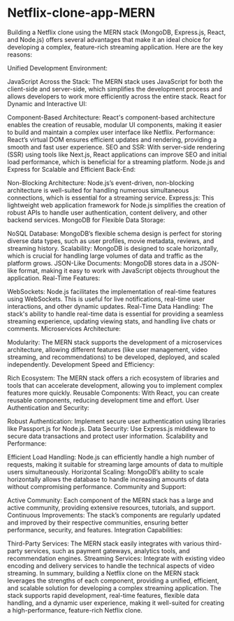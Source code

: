 # Netflix-clone-app-MERN
Building a Netflix clone using the MERN stack (MongoDB, Express.js, React, and Node.js) offers several advantages that make it an ideal choice for developing a complex, feature-rich streaming application. Here are the key reasons:

Unified Development Environment:

JavaScript Across the Stack: The MERN stack uses JavaScript for both the client-side and server-side, which simplifies the development process and allows developers to work more efficiently across the entire stack.
React for Dynamic and Interactive UI:

Component-Based Architecture: React's component-based architecture enables the creation of reusable, modular UI components, making it easier to build and maintain a complex user interface like Netflix.
Performance: React’s virtual DOM ensures efficient updates and rendering, providing a smooth and fast user experience.
SEO and SSR: With server-side rendering (SSR) using tools like Next.js, React applications can improve SEO and initial load performance, which is beneficial for a streaming platform.
Node.js and Express for Scalable and Efficient Back-End:

Non-Blocking Architecture: Node.js’s event-driven, non-blocking architecture is well-suited for handling numerous simultaneous connections, which is essential for a streaming service.
Express.js: This lightweight web application framework for Node.js simplifies the creation of robust APIs to handle user authentication, content delivery, and other backend services.
MongoDB for Flexible Data Storage:

NoSQL Database: MongoDB’s flexible schema design is perfect for storing diverse data types, such as user profiles, movie metadata, reviews, and streaming history.
Scalability: MongoDB is designed to scale horizontally, which is crucial for handling large volumes of data and traffic as the platform grows.
JSON-Like Documents: MongoDB stores data in a JSON-like format, making it easy to work with JavaScript objects throughout the application.
Real-Time Features:

WebSockets: Node.js facilitates the implementation of real-time features using WebSockets. This is useful for live notifications, real-time user interactions, and other dynamic updates.
Real-Time Data Handling: The stack's ability to handle real-time data is essential for providing a seamless streaming experience, updating viewing stats, and handling live chats or comments.
Microservices Architecture:

Modularity: The MERN stack supports the development of a microservices architecture, allowing different features (like user management, video streaming, and recommendations) to be developed, deployed, and scaled independently.
Development Speed and Efficiency:

Rich Ecosystem: The MERN stack offers a rich ecosystem of libraries and tools that can accelerate development, allowing you to implement complex features more quickly.
Reusable Components: With React, you can create reusable components, reducing development time and effort.
User Authentication and Security:

Robust Authentication: Implement secure user authentication using libraries like Passport.js for Node.js.
Data Security: Use Express.js middleware to secure data transactions and protect user information.
Scalability and Performance:

Efficient Load Handling: Node.js can efficiently handle a high number of requests, making it suitable for streaming large amounts of data to multiple users simultaneously.
Horizontal Scaling: MongoDB’s ability to scale horizontally allows the database to handle increasing amounts of data without compromising performance.
Community and Support:

Active Community: Each component of the MERN stack has a large and active community, providing extensive resources, tutorials, and support.
Continuous Improvements: The stack’s components are regularly updated and improved by their respective communities, ensuring better performance, security, and features.
Integration Capabilities:

Third-Party Services: The MERN stack easily integrates with various third-party services, such as payment gateways, analytics tools, and recommendation engines.
Streaming Services: Integrate with existing video encoding and delivery services to handle the technical aspects of video streaming.
In summary, building a Netflix clone on the MERN stack leverages the strengths of each component, providing a unified, efficient, and scalable solution for developing a complex streaming application. The stack supports rapid development, real-time features, flexible data handling, and a dynamic user experience, making it well-suited for creating a high-performance, feature-rich Netflix clone.
